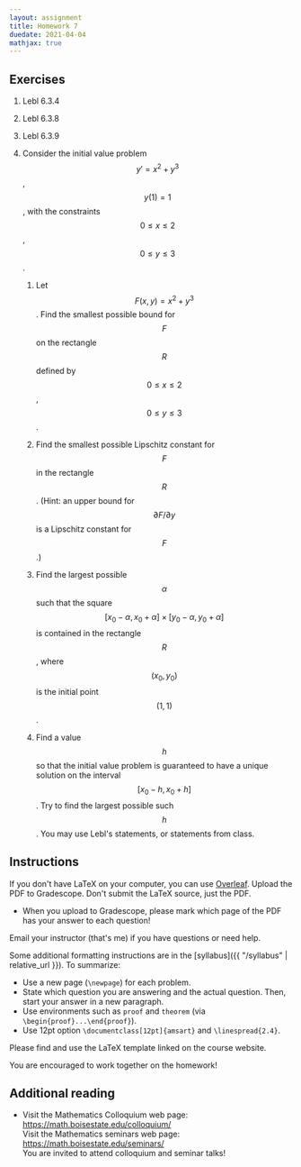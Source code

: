```yaml
---
layout: assignment
title: Homework 7
duedate: 2021-04-04
mathjax: true
---
```


## Exercises

1.  Lebl 6.3.4

2.  Lebl 6.3.8

3.  Lebl 6.3.9

4.  Consider the initial value problem
    $$ y' = x^2 + y^3 $$, $$ y(1) = 1 $$,
    with the constraints $$0 \leq x \leq 2$$, $$0 \leq y \leq 3$$.
    
    1.  Let $$F(x,y) = x^2 + y^3$$. Find the smallest possible bound for $$F$$
        on the rectangle $$R$$ defined by $$0\leq x \leq 2$$, $$0 \leq y \leq 3$$.
    
    2.  Find the smallest possible Lipschitz constant for $$F$$ in the rectangle $$R$$.
        (Hint: an upper bound for $$\partial F/\partial y$$ is a Lipschitz constant for $$F$$.)
    
    3.  Find the largest possible $$\alpha$$ such that the square
        $$[x_0-\alpha,x_0+\alpha] \times [y_0-\alpha,y_0+\alpha]$$
        is contained in the rectangle $$R$$,
        where $$(x_0,y_0)$$ is the initial point $$(1,1)$$.
    
    4.  Find a value $$h$$ so that the initial value problem is guaranteed to have
        a unique solution on the interval $$[x_0-h,x_0+h]$$.
        Try to find the largest possible such $$h$$.
        You may use Lebl's statements, or statements from class.
    


## Instructions

If you don't have LaTeX on your computer, you can use [Overleaf](https://overleaf.com).
Upload the PDF to Gradescope.
Don't submit the LaTeX source, just the PDF.

+ When you upload to Gradescope,
  please mark which page of the PDF has your answer to each question!

Email your instructor (that's me) if you have questions or need help.

Some additional formatting instructions are in the
[syllabus]({{ "/syllabus" | relative_url }}).
To summarize:

+ Use a new page (`\newpage`) for each problem.
+ State which question you are answering and the actual question.
  Then, start your answer in a new paragraph.
+ Use environments such as `proof` and `theorem`
  (via `\begin{proof}...\end{proof}`).
+ Use 12pt option `\documentclass[12pt]{amsart}` and `\linespread{2.4}`.

Please find and use the LaTeX template linked on the course website.

You are encouraged to work together on the homework!


## Additional reading

+ Visit the Mathematics Colloquium web page: <https://math.boisestate.edu/colloquium/>  
  Visit the Mathematics seminars web page: <https://math.boisestate.edu/seminars/>  
  You are invited to attend colloquium and seminar talks!
